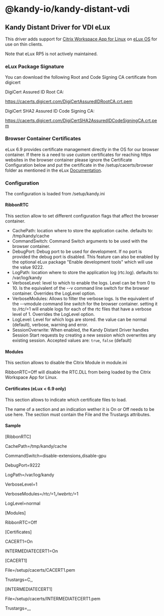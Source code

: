 # @kandy-io/kandy-distant-vdi

## Kandy Distant Driver for VDI eLux

This driver adds support for [Citrix Workspace App for Linux](https://docs.citrix.com/en-us/citrix-workspace-app-for-linux.html) on [eLux OS](https://www.unicon-software.com/products/elux/) for use on thin clients.

Note that eLux RP5 is not actively maintained.

### eLux Package Signature

You can download the following Root and Code Signing CA certificate from digicert

DigiCert Assured ID Root CA:

https://cacerts.digicert.com/DigiCertAssuredIDRootCA.crt.pem

DigiCert SHA2 Assured ID Code Signing CA:

https://cacerts.digicert.com/DigiCertSHA2AssuredIDCodeSigningCA.crt.pem

### Browser Container Certificates

eLux 6.9 provides certificate management directly in the OS for our browser container. If there is a need to use custom certificates for reaching https websites in the browser container please ignore the Certificate Configuration below and put the certificate in the /setup/cacerts/browser folder as mentioned in the eLux [Documentation](https://www.unicon-software.com/udocs/en/#admin_guides/scout_enterprise/app_definition/browser/browser_config.htm?Highlight=cacert).

### Configuration

The configuration is loaded from /setup/kandy.ini

#### RibbonRTC

This section allow to set different configuration flags that affect the browser container.

- CachePath: location where to store the application cache. defaults to: /tmp/kandy/cache
- CommandSwitch: Command Switch arguments to be used with the browser container.
- DebugPort: Debug port to be used for development. If no port is provided the debug port is disabled. This feature can also be enabled by the optional eLux package "Enable development tools" which will use the value 9222.
- LogPath: location where to store the application log (rtc.log). defaults to: /var/log/kandy
- VerboseLevel: level to which to enable the logs. Level can be from 0 to 10. Is the equivalent of the --v command line switch for the browser container. Overrides the LogLevel option.
- VerboseModules: Allows to filter the verbose logs. Is the equivalent of the --vmodule command line switch for the browser container. setting it to */rtc/*=1 will enable logs for each of the rtc files that have a verbose level of 1. Overrides the LogLevel option.
- LogLevel: Level for which logs are stored. the value can be normal (default), verbose, warning and error.
- SessionOverwrite: When enabled, the Kandy Distant Driver handles Session Start requests by creating a new session which overwrites any existing session. Accepted values are: `true`, `false` (default)


#### Modules

This section allows to disable the Citrix Module in module.ini

RibbonRTC=Off will disable the RTC.DLL from being loaded by the Citrix Workspace App for Linux.

#### Certificates (eLux < 6.9 only)

This section allows to indicate which certificate files to load.

The name of a section and an indication wether it is On or Off needs to be use here. The section must contain the File and the Trustargs attributes.

#### Sample
[RibbonRTC]

CachePath=/tmp/kandy/cache

CommandSwitch=disable-extensions,disable-gpu

DebugPort=9222

LogPath=/var/log/kandy

VerboseLevel=1

VerboseModules=*/rtc/*=1,*/webrtc/*=1

LogLevel=normal

[Modules]

RibbonRTC=Off

[Certificates]

CACERT1=On

INTERMEDIATECERT1=On

[CACERT1]

File=/setup/cacerts/CACERT1.pem

Trustargs=C,,

[INTERMEDIATECERT1]

File=/setup/cacerts/INTERMEDIATECERT1.pem

Trustargs=,,,
